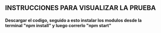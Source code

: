 ## INSTRUCCIONES PARA VISUALIZAR LA PRUEBA

#### Descargar el codigo, seguido a esto instalar los modulos desde la terminal "npm install" y luego correrlo "npm start"
